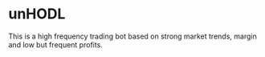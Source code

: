 # unHODL
This is a high frequency trading bot based on strong market trends, margin and low but frequent profits.
